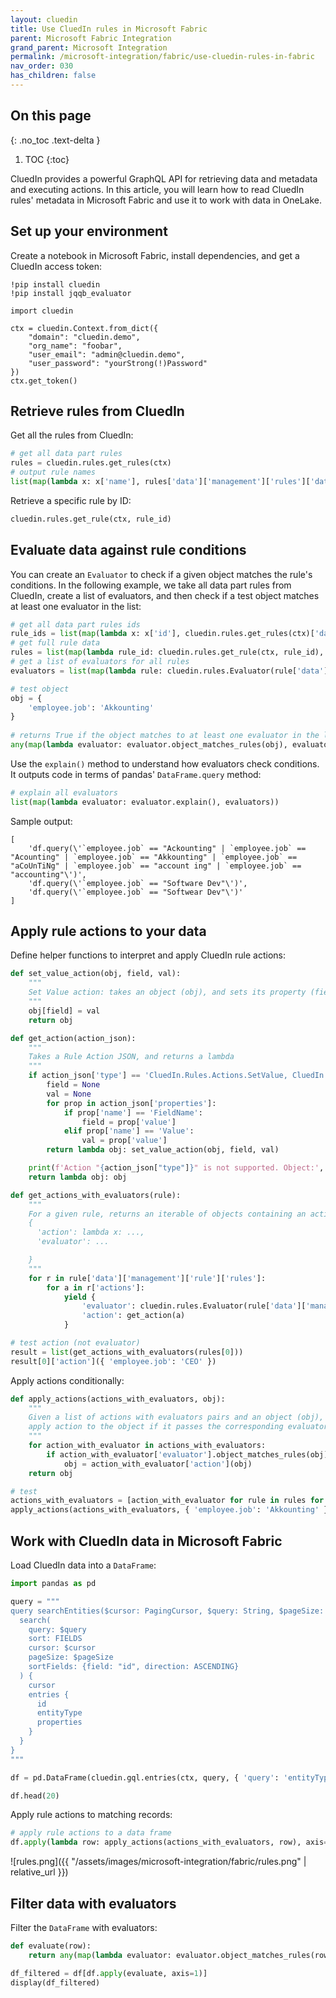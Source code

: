 ```yaml
---
layout: cluedin
title: Use CluedIn rules in Microsoft Fabric
parent: Microsoft Fabric Integration
grand_parent: Microsoft Integration
permalink: /microsoft-integration/fabric/use-cluedin-rules-in-fabric
nav_order: 030
has_children: false
---
```

## On this page
{: .no_toc .text-delta }
1. TOC
{:toc}

CluedIn provides a powerful GraphQL API for retrieving data and metadata and executing actions. In this article, you will learn how to read CluedIn rules' metadata in Microsoft Fabric and use it to work with data in OneLake.

## Set up your environment

Create a notebook in Microsoft Fabric, install dependencies, and get a CluedIn access token:

```
!pip install cluedin
!pip install jqqb_evaluator

import cluedin
    
ctx = cluedin.Context.from_dict({
    "domain": "cluedin.demo",
    "org_name": "foobar",
    "user_email": "admin@cluedin.demo",
    "user_password": "yourStrong(!)Password"
})
ctx.get_token()
```

## Retrieve rules from CluedIn

Get all the rules from CluedIn:

```python
# get all data part rules
rules = cluedin.rules.get_rules(ctx)
# output rule names
list(map(lambda x: x['name'], rules['data']['management']['rules']['data']))
```

Retrieve a specific rule by ID:

```python
cluedin.rules.get_rule(ctx, rule_id)
```

## Evaluate data against rule conditions

You can create an `Evaluator` to check if a given object matches the rule's conditions. In the following example, we take all data part rules from CluedIn, create a list of evaluators, and then check if a test object matches at least one evaluator in the list:

```python
# get all data part rules ids 
rule_ids = list(map(lambda x: x['id'], cluedin.rules.get_rules(ctx)['data']['management']['rules']['data']))
# get full rule data
rules = list(map(lambda rule_id: cluedin.rules.get_rule(ctx, rule_id), rule_ids))
# get a list of evaluators for all rules
evaluators = list(map(lambda rule: cluedin.rules.Evaluator(rule['data']['management']['rule']['condition']), rules))

# test object
obj = {
    'employee.job': 'Akkounting'
}
 
# returns True if the object matches to at least one evaluator in the list
any(map(lambda evaluator: evaluator.object_matches_rules(obj), evaluators))
```

Use the `explain()` method to understand how evaluators check conditions. It outputs code in terms of pandas' `DataFrame.query` method:

```python
# explain all evaluators
list(map(lambda evaluator: evaluator.explain(), evaluators))
```

Sample output:
```
[
    'df.query(\'`employee.job` == "Ackounting" | `employee.job` == "Acounting" | `employee.job` == "Akkounting" | `employee.job` == "aCoUnTiNg" | `employee.job` == "account ing" | `employee.job` == "accounting"\')',
    'df.query(\'`employee.job` == "Software Dev"\')',
    'df.query(\'`employee.job` == "Softwear Dev"\')'
]
```

## Apply rule actions to your data

Define helper functions to interpret and apply CluedIn rule actions:

```python
def set_value_action(obj, field, val):
    """
    Set Value action: takes an object (obj), and sets its property (field) to a value (val).
    """
    obj[field] = val
    return obj

def get_action(action_json):
    """
    Takes a Rule Action JSON, and returns a lambda
    """
    if action_json['type'] == 'CluedIn.Rules.Actions.SetValue, CluedIn.Rules':
        field = None
        val = None
        for prop in action_json['properties']:
            if prop['name'] == 'FieldName':
                field = prop['value']
            elif prop['name'] == 'Value':
                val = prop['value']
        return lambda obj: set_value_action(obj, field, val)

    print(f'Action "{action_json["type"]}" is not supported. Object:', obj)
    return lambda obj: obj

def get_actions_with_evaluators(rule):
    """
    For a given rule, returns an iterable of objects containing an action and a corresponding evaluator:
    {
      'action': lambda x: ...,
      'evaluator': ...

    }
    """
    for r in rule['data']['management']['rule']['rules']:
        for a in r['actions']:
            yield {
                'evaluator': cluedin.rules.Evaluator(rule['data']['management']['rule']['condition']),
                'action': get_action(a)
            }

# test action (not evaluator)
result = list(get_actions_with_evaluators(rules[0]))
result[0]['action']({ 'employee.job': 'CEO' })
```

Apply actions conditionally:
```python
def apply_actions(actions_with_evaluators, obj):
    """
    Given a list of actions with evaluators pairs and an object (obj),
    apply action to the object if it passes the corresponding evaluator.
    """
    for action_with_evaluator in actions_with_evaluators:
        if action_with_evaluator['evaluator'].object_matches_rules(obj):
            obj = action_with_evaluator['action'](obj)
    return obj

# test
actions_with_evaluators = [action_with_evaluator for rule in rules for action_with_evaluator in get_actions_with_evaluators(rule)]
apply_actions(actions_with_evaluators, { 'employee.job': 'Akkounting' })

```

## Work with CluedIn data in Microsoft Fabric

Load CluedIn data into a `DataFrame`:

```python
import pandas as pd

query = """
query searchEntities($cursor: PagingCursor, $query: String, $pageSize: Int) {
  search(
    query: $query
    sort: FIELDS
    cursor: $cursor
    pageSize: $pageSize
    sortFields: {field: "id", direction: ASCENDING}
  ) {
    cursor
    entries {
      id
      entityType
      properties
    }
  }
}
"""

df = pd.DataFrame(cluedin.gql.entries(ctx, query, { 'query': 'entityType:/Employee', 'pageSize': 10_000 }, flat=True))

df.head(20)
```

Apply rule actions to matching records:

```python
# apply rule actions to a data frame
df.apply(lambda row: apply_actions(actions_with_evaluators, row), axis=1)
```

![rules.png]({{ "/assets/images/microsoft-integration/fabric/rules.png" | relative_url }})

## Filter data with evaluators

Filter the `DataFrame` with evaluators:

```python
def evaluate(row):
    return any(map(lambda evaluator: evaluator.object_matches_rules(row), evaluators))

df_filtered = df[df.apply(evaluate, axis=1)]
display(df_filtered)
```
